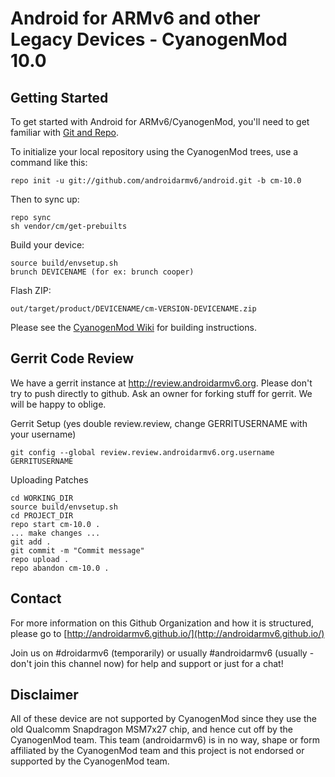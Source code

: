 Android for ARMv6 and other Legacy Devices - CyanogenMod 10.0
===========

Getting Started
---------------

To get started with Android for ARMv6/CyanogenMod, you'll need to get
familiar with [Git and Repo](http://source.android.com/source/developing.html).


To initialize your local repository using the CyanogenMod trees, use a command like this:

    repo init -u git://github.com/androidarmv6/android.git -b cm-10.0

Then to sync up:

    repo sync
    sh vendor/cm/get-prebuilts

Build your device:

    source build/envsetup.sh
    brunch DEVICENAME (for ex: brunch cooper)

Flash ZIP:

    out/target/product/DEVICENAME/cm-VERSION-DEVICENAME.zip


Please see the [CyanogenMod Wiki](http://wiki.cyanogenmod.org/) for building instructions.


Gerrit Code Review
------------------

We have a gerrit instance at http://review.androidarmv6.org.
Please don't try to push directly to github.
Ask an owner for forking stuff for gerrit.
We will be happy to oblige.

Gerrit Setup (yes double review.review, change GERRITUSERNAME with your username)

    git config --global review.review.androidarmv6.org.username GERRITUSERNAME

Uploading Patches

    cd WORKING_DIR
    source build/envsetup.sh
    cd PROJECT_DIR
    repo start cm-10.0 .
    ... make changes ...
    git add .
    git commit -m "Commit message"
    repo upload .
    repo abandon cm-10.0 .



Contact
-------

For more information on this Github Organization and how it is structured, 
please go to [http://androidarmv6.github.io/](http://androidarmv6.github.io/)

Join us on #droidarmv6 (temporarily) or usually #androidarmv6 (usually - don't join this channel now) for help and support or just for a chat!

Disclaimer
--------

All of these device are not supported by CyanogenMod since they use the old Qualcomm
Snapdragon MSM7x27 chip, and hence cut off by the CyanogenMod team. This team (androidarmv6)
is in no way, shape or form affiliated by the CyanogenMod team and this project is not
endorsed or supported by the CyanogenMod team.
